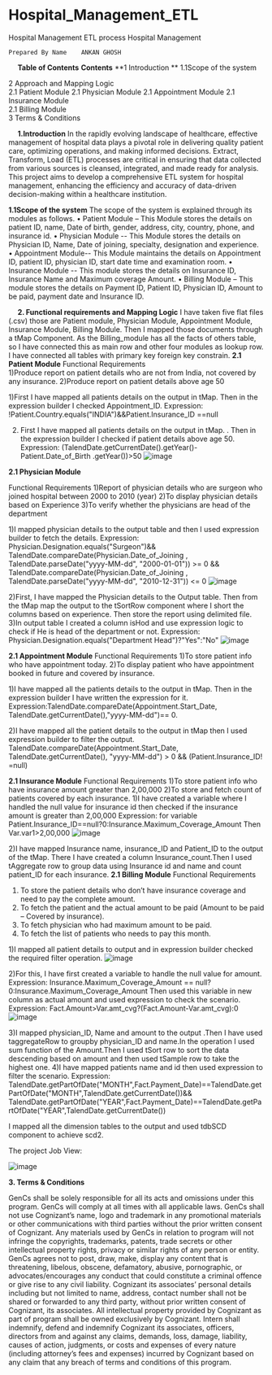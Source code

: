 # Hospital_Management_ETL
Hospital Management ETL process
Hospital Management




	Prepared By	Name	ANKAN GHOSH
			


 
**Table of Contents**
**Contents**
**1 Introduction	**
1.1Scope of the system
	
2 Approach and Mapping Logic	
2.1 Patient Module
2.1 Physician Module
2.1 Appointment Module
2.1 Insurance Module	
2.1 Billing Module	
3 Terms & Conditions	

 
**1.Introduction**
In the rapidly evolving landscape of healthcare, effective management of hospital data plays a pivotal role in delivering quality patient care, optimizing operations, and making informed decisions. Extract, Transform, Load (ETL) processes are critical in ensuring that data collected from various sources is cleansed, integrated, and made ready for analysis. This project aims to develop a comprehensive ETL system for hospital management, enhancing the efficiency and accuracy of data-driven decision-making within a healthcare institution.

**1.1Scope of the system**
The scope of the system is explained through its modules as follows.
•	Patient Module – This Module stores the details on patient ID, name, Date of birth, gender, address, city, country, phone, and insurance id.
•	Physician Module -- This Module stores the details on Physician ID, Name, Date of joining, specialty, designation and experience.
•	Appointment Module-- This Module maintains the details on Appointment ID, patient ID, physician ID, start date time and examination room.
•	Insurance Module --   This module stores the details on Insurance ID, Insurance Name and Maximum coverage Amount.
•	Billing Module – This module stores the details on Payment ID, Patient ID, Physician ID, Amount to be paid, payment date and Insurance ID.


 
**2.  Functional requirements and Mapping Logic**
I have taken five flat files (.csv) those are Patient module, Physician Module, Appointment Module, Insurance Module, Billing Module. Then I mapped those documents through a tMap Component. As the Billing_module has all the facts of others table, so I have connected this as main row and other four modules as lookup row.
I have connected all tables with primary key foreign key constrain.
**2.1 Patient Module**
Functional Requirements 	
1)Produce report on patient details who are not from India, not covered by any insurance.
2)Produce report on patient details above age 50

1)First I have mapped all patients details on the output in tMap. Then in the expression builder I checked Appointment_ID.
Expression: !Patient.Country.equals("INDIA")&&Patient.Insurance_ID ==null

2) First I have mapped all patients details on the output in tMap. . Then in the expression builder I checked if patient details above age 50. 
Expression: (TalendDate.getCurrentDate().getYear()-Patient.Date_of_Birth .getYear())>50
![image](https://github.com/ankan-pro/Hospital_Management_ETL/assets/104769124/2cec8d1b-273f-48b7-9f5b-89b9e320641b)

 
**2.1 Physician Module**
 
Functional Requirements 
1)Report of physician details who are surgeon who joined hospital between 2000 to 2010 (year)
2)To display physician details based on Experience
3)To verify whether the physicians are head of the department 

1)I mapped physician details to the output table and then I used expression builder to fetch the details.
Expression:
Physician.Designation.equals("Surgeon")&& 
TalendDate.compareDate(Physician.Date_of_Joining , TalendDate.parseDate("yyyy-MM-dd", "2000-01-01")) >= 0 && 
TalendDate.compareDate(Physician.Date_of_Joining , TalendDate.parseDate("yyyy-MM-dd", "2010-12-31")) <= 0
![image](https://github.com/ankan-pro/Hospital_Management_ETL/assets/104769124/993c9700-b6b7-47ea-9dac-39b7b94fefbc)


2)First, I have mapped the Physician details to the Output table. Then from the tMap map the output to the tSortRow component where I short the columns based on experience. Then store the report using delimited file. 
3)In output table I created a column isHod and use expression logic to check if He is head of the department or not.
Expression: Physician.Designation.equals("Department Head")?"Yes":"No"
![image](https://github.com/ankan-pro/Hospital_Management_ETL/assets/104769124/8a51f577-0b76-4697-8f12-ce254d2887f9)

**2.1 Appointment Module**
Functional Requirements 
1)To store patient info who have appointment today.
2)To display patient who have appointment booked in future and covered by insurance.

1)I have mapped all the patients details to the output in tMap. Then in the expression builder I have written the expression for it.
Expression:TalendDate.compareDate(Appointment.Start_Date, TalendDate.getCurrentDate(),"yyyy-MM-dd")== 0.


2)I have mapped all the patient details to the output in tMap then I used expression builder to filter the output.
TalendDate.compareDate(Appointment.Start_Date, TalendDate.getCurrentDate(), "yyyy-MM-dd") > 0 && (Patient.Insurance_ID! =null) 

**2.1 Insurance Module**
Functional Requirements 
1)To store patient info who have insurance amount greater than 2,00,000 
2)To store and fetch count of patients covered by each insurance.
1)I have created a variable where I handled the null value for insurance id then checked if the insurance amount is greater than 2,00,000
Expression: for variable
Patient.Insurance_ID==null?0:Insurance.Maximum_Coverage_Amount
Then Var.var1>2,00,000
 ![image](https://github.com/ankan-pro/Hospital_Management_ETL/assets/104769124/8c902809-0670-459c-a149-c9450bdf94a3)

2)I have mapped Insurance name, insurance_ID and Patient_ID to the output of the tMap. There I have created a column Insurance_count.Then I used tAggregate row to group data using Insurance id and name and count patient_ID  for each insurance.
**2.1 Billing Module**
Functional Requirements
1)	To store the patient details who don’t have insurance coverage and need to pay the complete amount.
2)	To fetch the patient and the actual amount to be paid (Amount to be paid – Covered by insurance).
3)	To fetch physician who had maximum amount to be paid.
4)	To fetch the list of patients who needs to pay this month.



1)I mapped all patient details to output and in expression builder checked the required filter operation.
![image](https://github.com/ankan-pro/Hospital_Management_ETL/assets/104769124/f5813854-6df1-4108-b4ba-8920bcf8ac33)

2)For this, I have first created a variable to handle the null value for amount.
Expression: Insurance.Maximum_Coverage_Amount == null?0:Insurance.Maximum_Coverage_Amount
Then used this variable in new column as actual amount and used expression to check the scenario.
Expression: Fact.Amount>Var.amt_cvg?(Fact.Amount-Var.amt_cvg):0
 ![image](https://github.com/ankan-pro/Hospital_Management_ETL/assets/104769124/29e491b9-9630-4336-8dce-63818755d19e)


3)I mapped physician_ID, Name and amount to the output .Then I have used taggregateRow to groupby physician_ID and name.In the operation I used sum function of the Amount.Then I used  tSort row to sort the data descending based on amount and then used tSample row to take the highest one.
4)I have mapped patients name and id then used expression to filter the scenario.
Expression: TalendDate.getPartOfDate("MONTH",Fact.Payment_Date)==TalendDate.getPartOfDate("MONTH",TalendDate.getCurrentDate())&&
TalendDate.getPartOfDate("YEAR",Fact.Payment_Date)==TalendDate.getPartOfDate("YEAR",TalendDate.getCurrentDate())

I mapped all the dimension tables to the output and used tdbSCD component to achieve scd2.

The project Job View:
 


![image](https://github.com/ankan-pro/Hospital_Management_ETL/assets/104769124/475c20e2-6a39-4c0e-993f-56a4361eb3d9)




****3. Terms & Conditions****

GenCs shall be solely responsible for all its acts and omissions under this program. GenCs will comply at all times with all applicable laws. GenCs shall not use Cognizant’s name, logo and trademark in any promotional materials or other communications with third parties without the prior written consent of Cognizant. Any materials used by GenCs in relation to program will not infringe the copyrights, trademarks, patents, trade secrets or other intellectual property rights, privacy or similar rights of any person or entity. GenCs agrees not to post, draw, make, display any content that is threatening, libelous, obscene, defamatory, abusive, pornographic, or advocates/encourages any conduct that could constitute a criminal offence or give rise to any civil liability. Cognizant its associates’ personal details including but not limited to name, address, contact number shall not be shared or forwarded to any third party, without prior written consent of Cognizant, its associates. All intellectual property provided by Cognizant as part of program shall be owned exclusively by Cognizant. Intern shall indemnify, defend and indemnify Cognizant its associates, officers, directors from and against any claims, demands, loss, damage, liability, causes of action, judgments, or costs and expenses of every nature (including attorney’s fees and expenses) incurred by Cognizant based on any claim that any breach of terms and conditions of this program.

